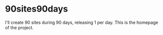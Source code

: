 # 90sites90days
I'll create 90 sites during 90 days, releasing 1 per day. This is the homepage of the project.
